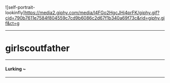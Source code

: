 ![self-portrait-lookinfly]https://media2.giphy.com/media/l4FGo2HgcJHi4prFK/giphy.gif?cid=790b7611e7584f804559c7cd9b6086c2d67f1b340a69f73c&rid=giphy.gif&ct=g
***

# girlscoutfather
---

#### Lurking ~

***
